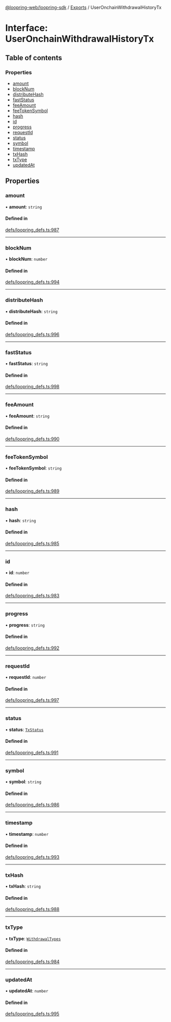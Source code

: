 [@loopring-web/loopring-sdk](../README.md) / [Exports](../modules.md) / UserOnchainWithdrawalHistoryTx

# Interface: UserOnchainWithdrawalHistoryTx

## Table of contents

### Properties

- [amount](UserOnchainWithdrawalHistoryTx.md#amount)
- [blockNum](UserOnchainWithdrawalHistoryTx.md#blocknum)
- [distributeHash](UserOnchainWithdrawalHistoryTx.md#distributehash)
- [fastStatus](UserOnchainWithdrawalHistoryTx.md#faststatus)
- [feeAmount](UserOnchainWithdrawalHistoryTx.md#feeamount)
- [feeTokenSymbol](UserOnchainWithdrawalHistoryTx.md#feetokensymbol)
- [hash](UserOnchainWithdrawalHistoryTx.md#hash)
- [id](UserOnchainWithdrawalHistoryTx.md#id)
- [progress](UserOnchainWithdrawalHistoryTx.md#progress)
- [requestId](UserOnchainWithdrawalHistoryTx.md#requestid)
- [status](UserOnchainWithdrawalHistoryTx.md#status)
- [symbol](UserOnchainWithdrawalHistoryTx.md#symbol)
- [timestamp](UserOnchainWithdrawalHistoryTx.md#timestamp)
- [txHash](UserOnchainWithdrawalHistoryTx.md#txhash)
- [txType](UserOnchainWithdrawalHistoryTx.md#txtype)
- [updatedAt](UserOnchainWithdrawalHistoryTx.md#updatedat)

## Properties

### amount

• **amount**: `string`

#### Defined in

[defs/loopring_defs.ts:987](https://github.com/Loopring/loopring_sdk/blob/fd60be9/src/defs/loopring_defs.ts#L987)

___

### blockNum

• **blockNum**: `number`

#### Defined in

[defs/loopring_defs.ts:994](https://github.com/Loopring/loopring_sdk/blob/fd60be9/src/defs/loopring_defs.ts#L994)

___

### distributeHash

• **distributeHash**: `string`

#### Defined in

[defs/loopring_defs.ts:996](https://github.com/Loopring/loopring_sdk/blob/fd60be9/src/defs/loopring_defs.ts#L996)

___

### fastStatus

• **fastStatus**: `string`

#### Defined in

[defs/loopring_defs.ts:998](https://github.com/Loopring/loopring_sdk/blob/fd60be9/src/defs/loopring_defs.ts#L998)

___

### feeAmount

• **feeAmount**: `string`

#### Defined in

[defs/loopring_defs.ts:990](https://github.com/Loopring/loopring_sdk/blob/fd60be9/src/defs/loopring_defs.ts#L990)

___

### feeTokenSymbol

• **feeTokenSymbol**: `string`

#### Defined in

[defs/loopring_defs.ts:989](https://github.com/Loopring/loopring_sdk/blob/fd60be9/src/defs/loopring_defs.ts#L989)

___

### hash

• **hash**: `string`

#### Defined in

[defs/loopring_defs.ts:985](https://github.com/Loopring/loopring_sdk/blob/fd60be9/src/defs/loopring_defs.ts#L985)

___

### id

• **id**: `number`

#### Defined in

[defs/loopring_defs.ts:983](https://github.com/Loopring/loopring_sdk/blob/fd60be9/src/defs/loopring_defs.ts#L983)

___

### progress

• **progress**: `string`

#### Defined in

[defs/loopring_defs.ts:992](https://github.com/Loopring/loopring_sdk/blob/fd60be9/src/defs/loopring_defs.ts#L992)

___

### requestId

• **requestId**: `number`

#### Defined in

[defs/loopring_defs.ts:997](https://github.com/Loopring/loopring_sdk/blob/fd60be9/src/defs/loopring_defs.ts#L997)

___

### status

• **status**: [`TxStatus`](../enums/TxStatus.md)

#### Defined in

[defs/loopring_defs.ts:991](https://github.com/Loopring/loopring_sdk/blob/fd60be9/src/defs/loopring_defs.ts#L991)

___

### symbol

• **symbol**: `string`

#### Defined in

[defs/loopring_defs.ts:986](https://github.com/Loopring/loopring_sdk/blob/fd60be9/src/defs/loopring_defs.ts#L986)

___

### timestamp

• **timestamp**: `number`

#### Defined in

[defs/loopring_defs.ts:993](https://github.com/Loopring/loopring_sdk/blob/fd60be9/src/defs/loopring_defs.ts#L993)

___

### txHash

• **txHash**: `string`

#### Defined in

[defs/loopring_defs.ts:988](https://github.com/Loopring/loopring_sdk/blob/fd60be9/src/defs/loopring_defs.ts#L988)

___

### txType

• **txType**: [`WithdrawalTypes`](../enums/WithdrawalTypes.md)

#### Defined in

[defs/loopring_defs.ts:984](https://github.com/Loopring/loopring_sdk/blob/fd60be9/src/defs/loopring_defs.ts#L984)

___

### updatedAt

• **updatedAt**: `number`

#### Defined in

[defs/loopring_defs.ts:995](https://github.com/Loopring/loopring_sdk/blob/fd60be9/src/defs/loopring_defs.ts#L995)

